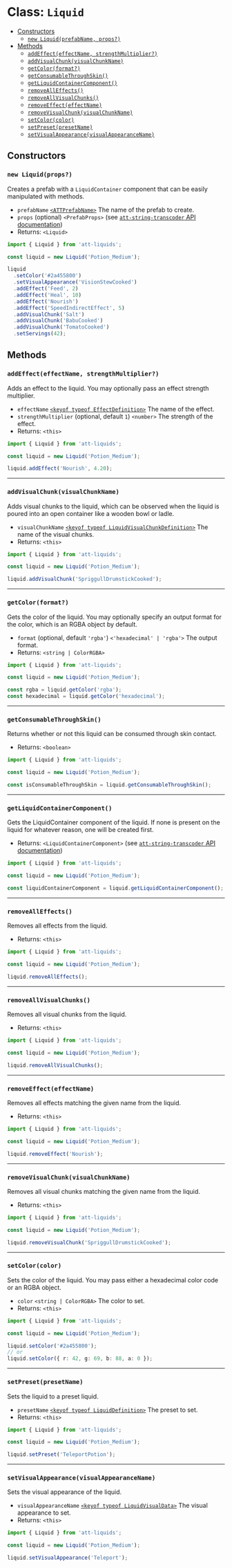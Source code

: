 # Class: `Liquid`

- [Constructors](#constructors)
  - [`new Liquid(prefabName, props?)`](#new-liquidprefabname-props)
- [Methods](#methods)
  - [`addEffect(effectName, strengthMultiplier?)`](#addeffecteffectname-strengthmultiplier)
  - [`addVisualChunk(visualChunkName)`](#addvisualchunkvisualchunkname)
  - [`getColor(format?)`](#getcolorformat)
  - [`getConsumableThroughSkin()`](#getconsumablethroughskin)
  - [`getLiquidContainerComponent()`](#getliquidcontainercomponent)
  - [`removeAllEffects()`](#removealleffects)
  - [`removeAllVisualChunks()`](#removeallvisualchunks)
  - [`removeEffect(effectName)`](#removeeffecteffectname)
  - [`removeVisualChunk(visualChunkName)`](#removevisualchunkvisualchunkname)
  - [`setColor(color)`](#setcolorcolor)
  - [`setPreset(presetName)`](#setpresetpresetname)
  - [`setVisualAppearance(visualAppearanceName)`](#setvisualappearancevisualappearance)

## Constructors

### `new Liquid(props?)`

Creates a prefab with a `LiquidContainer` component that can be easily manipulated with methods.

- `prefabName` [`<ATTPrefabName>`](./ATTPrefabName.md) The name of the prefab to create.
- `props` (optional) `<PrefabProps>` (see [`att-string-transcoder` API documentation](https://github.com/mdingena/att-string-transcoder/blob/main/docs/Prefab.md#prefabprops))
- Returns: `<Liquid>`

```ts
import { Liquid } from 'att-liquids';

const liquid = new Liquid('Potion_Medium');

liquid
  .setColor('#2a455800')
  .setVisualAppearance('VisionStewCooked')
  .addEffect('Feed', 2)
  .addEffect('Heal', 10)
  .addEffect('Nourish')
  .addEffect('SpeedIndirectEffect', 5)
  .addVisualChunk('Salt')
  .addVisualChunk('BabuCooked')
  .addVisualChunk('TomatoCooked')
  .setServings(42);
```

## Methods

### `addEffect(effectName, strengthMultiplier?)`

Adds an effect to the liquid. You may optionally pass an effect strength multiplier.

- `effectName` [`<keyof typeof EffectDefinition>`](../src/types/EffectDefinition.ts) The name of the effect.
- `strengthMultiplier` (optional, default `1`) `<number>` The strength of the effect.
- Returns: `<this>`

```ts
import { Liquid } from 'att-liquids';

const liquid = new Liquid('Potion_Medium');

liquid.addEffect('Nourish', 4.20);
```

---

### `addVisualChunk(visualChunkName)`

Adds visual chunks to the liquid, which can be observed when the liquid is poured into an open container like a wooden bowl or ladle.

- `visualChunkName` [`<keyof typeof LiquidVisualChunkDefinition>`](../src/types/LiquidVisualChunkDefinition.ts) The name of the visual chunks.
- Returns: `<this>`

```ts
import { Liquid } from 'att-liquids';

const liquid = new Liquid('Potion_Medium');

liquid.addVisualChunk('SpriggullDrumstickCooked');
```

---

### `getColor(format?)`

Gets the color of the liquid. You may optionally specify an output format for the color, which is an RGBA object by default.

- `format` (optional, default `'rgba'`) `<'hexadecimal' | 'rgba'>` The output format.
- Returns: `<string | ColorRGBA>`

```ts
import { Liquid } from 'att-liquids';

const liquid = new Liquid('Potion_Medium');

const rgba = liquid.getColor('rgba');
const hexadecimal = liquid.getColor('hexadecimal');
```

---

### `getConsumableThroughSkin()`

Returns whether or not this liquid can be consumed through skin contact.

- Returns: `<boolean>`

```ts
import { Liquid } from 'att-liquids';

const liquid = new Liquid('Potion_Medium');

const isConsumableThroughSkin = liquid.getConsumableThroughSkin();
```

---

### `getLiquidContainerComponent()`

Gets the LiquidContainer component of the liquid. If none is present on the liquid for whatever reason, one will be created first.

- Returns: `<LiquidContainerComponent>` (see [`att-string-transcoder` API documentation](https://github.com/mdingena/att-string-transcoder/blob/main/docs/LiquidContainerComponent.md))

```ts
import { Liquid } from 'att-liquids';

const liquid = new Liquid('Potion_Medium');

const liquidContainerComponent = liquid.getLiquidContainerComponent();
```

---

### `removeAllEffects()`

Removes all effects from the liquid.

- Returns: `<this>`

```ts
import { Liquid } from 'att-liquids';

const liquid = new Liquid('Potion_Medium');

liquid.removeAllEffects();
```

---

### `removeAllVisualChunks()`

Removes all visual chunks from the liquid.

- Returns: `<this>`

```ts
import { Liquid } from 'att-liquids';

const liquid = new Liquid('Potion_Medium');

liquid.removeAllVisualChunks();
```

---

### `removeEffect(effectName)`

Removes all effects matching the given name from the liquid.

- Returns: `<this>`

```ts
import { Liquid } from 'att-liquids';

const liquid = new Liquid('Potion_Medium');

liquid.removeEffect('Nourish');
```

---

### `removeVisualChunk(visualChunkName)`

Removes all visual chunks matching the given name from the liquid.

- Returns: `<this>`

```ts
import { Liquid } from 'att-liquids';

const liquid = new Liquid('Potion_Medium');

liquid.removeVisualChunk('SpriggullDrumstickCooked');
```

---

### `setColor(color)`

Sets the color of the liquid. You may pass either a hexadecimal color code or an RGBA object.

- `color` `<string | ColorRGBA>` The color to set.
- Returns: `<this>`

```ts
import { Liquid } from 'att-liquids';

const liquid = new Liquid('Potion_Medium');

liquid.setColor('#2a455800');
// or
liquid.setColor({ r: 42, g: 69, b: 88, a: 0 });
```

---

### `setPreset(presetName)`

Sets the liquid to a preset liquid.

- `presetName` [`<keyof typeof LiquidDefinition>`](../src/types/LiquidDefinition.ts) The preset to set.
- Returns: `<this>`

```ts
import { Liquid } from 'att-liquids';

const liquid = new Liquid('Potion_Medium');

liquid.setPreset('TeleportPotion');
```

---

### `setVisualAppearance(visualAppearanceName)`

Sets the visual appearance of the liquid.

- `visualAppearanceName` [`<keyof typeof LiquidVisualData>`](../src/types/LiquidVisualData.ts) The visual appearance to set.
- Returns: `<this>`

```ts
import { Liquid } from 'att-liquids';

const liquid = new Liquid('Potion_Medium');

liquid.setVisualAppearance('Teleport');
```
